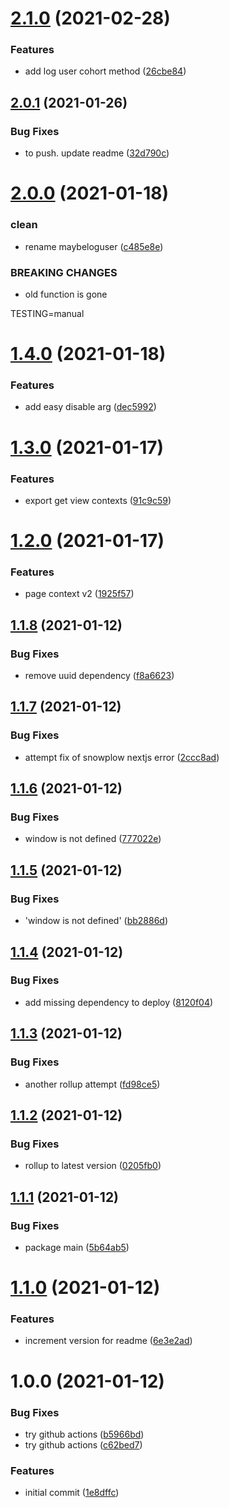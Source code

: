# [2.1.0](https://github.com/promotedai/promoted-event-logger-ts/compare/v2.0.1...v2.1.0) (2021-02-28)


### Features

* add log user cohort method ([26cbe84](https://github.com/promotedai/promoted-event-logger-ts/commit/26cbe8494cdd89d022bc7d76a1d416093c41cc9c))

## [2.0.1](https://github.com/promotedai/promoted-event-logger-ts/compare/v2.0.0...v2.0.1) (2021-01-26)


### Bug Fixes

* to push.  update readme ([32d790c](https://github.com/promotedai/promoted-event-logger-ts/commit/32d790cc8bcee109a3b73051e90d6986863491f2))

# [2.0.0](https://github.com/promotedai/promoted-event-logger-ts/compare/v1.4.0...v2.0.0) (2021-01-18)


### clean

* rename maybeloguser ([c485e8e](https://github.com/promotedai/promoted-event-logger-ts/commit/c485e8eca3ee677230dd7194796678fe80c6ca74))


### BREAKING CHANGES

* old function is gone

TESTING=manual

# [1.4.0](https://github.com/promotedai/promoted-event-logger-ts/compare/v1.3.0...v1.4.0) (2021-01-18)


### Features

* add easy disable arg ([dec5992](https://github.com/promotedai/promoted-event-logger-ts/commit/dec59926fd61e072d83945dcd2fb04a410d16c11))

# [1.3.0](https://github.com/promotedai/promoted-event-logger-ts/compare/v1.2.0...v1.3.0) (2021-01-17)


### Features

* export get view contexts ([91c9c59](https://github.com/promotedai/promoted-event-logger-ts/commit/91c9c598c5ff0e0bc87ed2621b1e1d953103adee))

# [1.2.0](https://github.com/promotedai/promoted-event-logger-ts/compare/v1.1.8...v1.2.0) (2021-01-17)


### Features

* page context v2 ([1925f57](https://github.com/promotedai/promoted-event-logger-ts/commit/1925f57b7909a5fe49467e55aad54802ee985dc2))

## [1.1.8](https://github.com/promotedai/promoted-event-logger-ts/compare/v1.1.7...v1.1.8) (2021-01-12)


### Bug Fixes

* remove uuid dependency ([f8a6623](https://github.com/promotedai/promoted-event-logger-ts/commit/f8a6623f28fc623d4dee684013ebed3941ae1105))

## [1.1.7](https://github.com/promotedai/promoted-event-logger-ts/compare/v1.1.6...v1.1.7) (2021-01-12)


### Bug Fixes

* attempt fix of snowplow nextjs error ([2ccc8ad](https://github.com/promotedai/promoted-event-logger-ts/commit/2ccc8ad2f4ac490735126c5f2c2af77b1c14611f))

## [1.1.6](https://github.com/promotedai/promoted-event-logger-ts/compare/v1.1.5...v1.1.6) (2021-01-12)


### Bug Fixes

* window is not defined ([777022e](https://github.com/promotedai/promoted-event-logger-ts/commit/777022ed4f5015239d0b336577721555679b1efe))

## [1.1.5](https://github.com/promotedai/promoted-event-logger-ts/compare/v1.1.4...v1.1.5) (2021-01-12)


### Bug Fixes

* 'window is not defined' ([bb2886d](https://github.com/promotedai/promoted-event-logger-ts/commit/bb2886df44afb699dd42e5700f56cb5a2c009a20))

## [1.1.4](https://github.com/promotedai/promoted-event-logger-ts/compare/v1.1.3...v1.1.4) (2021-01-12)


### Bug Fixes

* add missing dependency to deploy ([8120f04](https://github.com/promotedai/promoted-event-logger-ts/commit/8120f04cb749b2bcd06a26485b686866523c527b))

## [1.1.3](https://github.com/promotedai/promoted-event-logger-ts/compare/v1.1.2...v1.1.3) (2021-01-12)


### Bug Fixes

* another rollup attempt ([fd98ce5](https://github.com/promotedai/promoted-event-logger-ts/commit/fd98ce514374b1eec8292a1408c81fdf4e77dd65))

## [1.1.2](https://github.com/promotedai/promoted-event-logger-ts/compare/v1.1.1...v1.1.2) (2021-01-12)


### Bug Fixes

* rollup to latest version ([0205fb0](https://github.com/promotedai/promoted-event-logger-ts/commit/0205fb03d4bf407f44a7a3f3b444c59a04e5eb99))

## [1.1.1](https://github.com/promotedai/promoted-event-logger-ts/compare/v1.1.0...v1.1.1) (2021-01-12)


### Bug Fixes

* package main ([5b64ab5](https://github.com/promotedai/promoted-event-logger-ts/commit/5b64ab5ca87935df8707d11dba9bd89715513ee3))

# [1.1.0](https://github.com/promotedai/promoted-event-logger-ts/compare/v1.0.0...v1.1.0) (2021-01-12)


### Features

* increment version for readme ([6e3e2ad](https://github.com/promotedai/promoted-event-logger-ts/commit/6e3e2ad4d1fc4699fad3d185f31453f6abf22308))

# 1.0.0 (2021-01-12)


### Bug Fixes

* try github actions ([b5966bd](https://github.com/promotedai/promoted-event-logger-ts/commit/b5966bdb38de005ac18e4166f34688babefe45be))
* try github actions ([c62bed7](https://github.com/promotedai/promoted-event-logger-ts/commit/c62bed71b90609c39264df26d0e03b1acc06dc0d))


### Features

* initial commit ([1e8dffc](https://github.com/promotedai/promoted-event-logger-ts/commit/1e8dffc30dc451ae56aabf68e94368b9818796c0))
